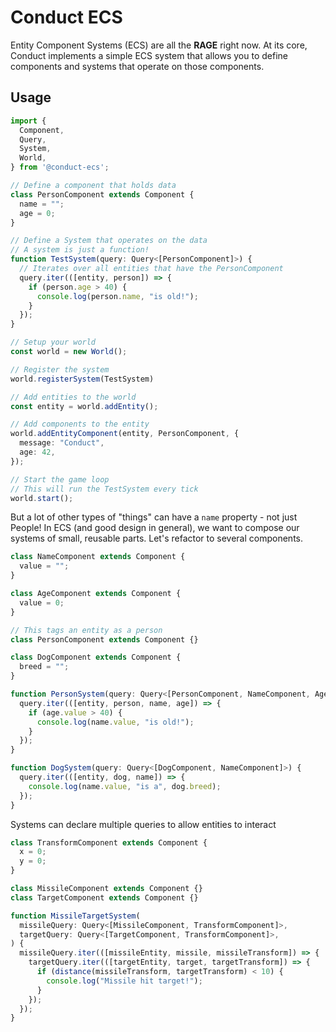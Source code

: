 # Conduct ECS

Entity Component Systems (ECS) are all the **RAGE** right now.
At its core, Conduct implements a simple ECS system that allows you to define components and systems that operate on those components.

## Usage

```ts
import {
  Component,
  Query,
  System,
  World,
} from '@conduct-ecs';

// Define a component that holds data
class PersonComponent extends Component {
  name = "";
  age = 0;
}

// Define a System that operates on the data
// A system is just a function!
function TestSystem(query: Query<[PersonComponent]>) {
  // Iterates over all entities that have the PersonComponent
  query.iter(([entity, person]) => {
    if (person.age > 40) {
      console.log(person.name, "is old!");
    }
  });
}

// Setup your world
const world = new World();

// Register the system
world.registerSystem(TestSystem)

// Add entities to the world
const entity = world.addEntity();

// Add components to the entity
world.addEntityComponent(entity, PersonComponent, {
  message: "Conduct",
  age: 42,
});

// Start the game loop
// This will run the TestSystem every tick
world.start();
```

But a lot of other types of "things" can have a `name` property - not just People!
In ECS  (and good design in general), we want to compose our systems of small, reusable parts.
Let's refactor to several components.

```ts
class NameComponent extends Component {
  value = "";
}

class AgeComponent extends Component {
  value = 0;
}

// This tags an entity as a person
class PersonComponent extends Component {}

class DogComponent extends Component {
  breed = "";
}

function PersonSystem(query: Query<[PersonComponent, NameComponent, AgeComponent]>) {
  query.iter(([entity, person, name, age]) => {
    if (age.value > 40) {
      console.log(name.value, "is old!");
    }
  });
}

function DogSystem(query: Query<[DogComponent, NameComponent]>) {
  query.iter(([entity, dog, name]) => {
    console.log(name.value, "is a", dog.breed);
  });
}
```

Systems can declare multiple queries to allow entities to interact

```ts
class TransformComponent extends Component {
  x = 0;
  y = 0;
}

class MissileComponent extends Component {}
class TargetComponent extends Component {}

function MissileTargetSystem(
  missileQuery: Query<[MissileComponent, TransformComponent]>,
  targetQuery: Query<[TargetComponent, TransformComponent]>,
) {
  missileQuery.iter(([missileEntity, missile, missileTransform]) => {
    targetQuery.iter(([targetEntity, target, targetTransform]) => {
      if (distance(missileTransform, targetTransform) < 10) {
        console.log("Missile hit target!");
      }
    });
  });
}
```